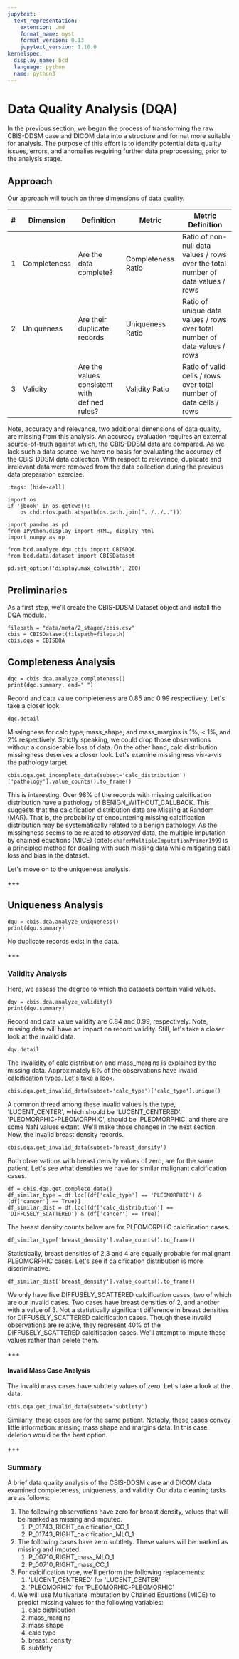 ```yaml
---
jupytext:
  text_representation:
    extension: .md
    format_name: myst
    format_version: 0.13
    jupytext_version: 1.16.0
kernelspec:
  display_name: bcd
  language: python
  name: python3
---
```


# Data Quality Analysis (DQA)
In the previous section, we began the process of transforming the raw CBIS-DDSM case and DICOM data into a structure and format more suitable for analysis. The purpose of this effort is to identify potential data quality issues, errors, and anomalies requiring further data preprocessing, prior to the analysis stage. 

## Approach
Our approach will touch on three dimensions of data quality.

| # | Dimension | Definition | Metric | Metric Definition |
|---|----------------|-------------------------------------|----------------|-------------------------------------|
| 1 | Completeness | Are the data complete? | Completeness Ratio | Ratio of non-null data values / rows over the total number of data values / rows |
| 2 | Uniqueness | Are their duplicate records | Uniqueness Ratio | Ratio of unique data values / rows over total number of data values / rows |
| 3 | Validity   | Are the values consistent with defined rules? | Validity Ratio | Ratio of valid cells / rows over total number of data cells / rows |

Note, accuracy and relevance, two additional dimensions of data quality, are missing from this analysis. An accuracy evaluation requires an external source-of-truth against which, the CBIS-DDSM data are compared. As we lack such a data source, we have no basis for evaluating the accuracy of the CBIS-DDSM data collection. With respect to relevance, duplicate and irrelevant data were removed from the data collection during the previous data preparation exercise.

```{code-cell} ipython3
:tags: [hide-cell]

import os
if 'jbook' in os.getcwd():
    os.chdir(os.path.abspath(os.path.join("../../..")))

import pandas as pd
from IPython.display import HTML, display_html
import numpy as np

from bcd.analyze.dqa.cbis import CBISDQA
from bcd.data.dataset import CBISDataset

pd.set_option('display.max_colwidth', 200)
```

## Preliminaries
As a first step, we'll create the CBIS-DDSM Dataset object and install the DQA module.

```{code-cell} ipython3
filepath = "data/meta/2_staged/cbis.csv"
cbis = CBISDataset(filepath=filepath)
cbis.dqa = CBISDQA
```

## Completeness Analysis

```{code-cell} ipython3
dqc = cbis.dqa.analyze_completeness()
print(dqc.summary, end=" ")
```

Record and data value completeness are 0.85 and 0.99 respectively. Let's take a closer look.

```{code-cell} ipython3
dqc.detail
```

Missingness for calc type, mass_shape, and mass_margins is 1%, < 1%, and 2% respectively. Strictly speaking, we could drop those observations without a considerable loss of data. On the other hand, calc distribution missingness deserves a closer look. Let's examine missingness vis-a-vis the pathology target. 

```{code-cell} ipython3
cbis.dqa.get_incomplete_data(subset='calc_distribution')['pathology'].value_counts().to_frame()
```

This is interesting. Over 98% of the records with missing calcification distribution have a pathology of BENIGN_WITHOUT_CALLBACK. This suggests that the calcification distribution data are Missing at Random (MAR). That is, the probability of encountering missing calcification distribution may be systematically related to a benign pathology. As the missingness seems to be related to *observed* data, the multiple imputation by chained equations (MICE) {cite}`schaferMultipleImputationPrimer1999` is a principled method for dealing with such missing data while mitigating data loss and bias in the dataset.

Let's move on to the uniqueness analysis.

+++

## Uniqueness Analysis

```{code-cell} ipython3
dqu = cbis.dqa.analyze_uniqueness()
print(dqu.summary)
```

No duplicate records exist in the data.

+++

### Validity Analysis
Here, we assess the degree to which the datasets contain valid values. 

```{code-cell} ipython3
dqv = cbis.dqa.analyze_validity()
print(dqv.summary)
```

Record and data value validity are 0.84 and 0.99, respectively. Note, missing data will have an impact on record validity. Still, let's take a closer look at the invalid data. 

```{code-cell} ipython3
dqv.detail
```

The invalidity of calc distribution and mass_margins is explained by the missing data. Approximately 6% of the observations have invalid calcification types. Let's take a look.

```{code-cell} ipython3
cbis.dqa.get_invalid_data(subset='calc_type')['calc_type'].unique()
```

A common thread among these invalid values is the type, 'LUCENT_CENTER', which should be 'LUCENT_CENTERED'. 'PLEOMORPHIC-PLEOMORPHIC', should be 'PLEOMORPHIC' and there are some NaN values extant. We'll make those changes in the next section. Now, the invalid breast density records.

```{code-cell} ipython3
cbis.dqa.get_invalid_data(subset='breast_density')
```

Both observations with breast density values of zero, are for the same patient. Let's see what densities we have for similar malignant calcification cases.

```{code-cell} ipython3
df = cbis.dqa.get_complete_data()
df_similar_type = df.loc[(df['calc_type'] == 'PLEOMORPHIC') & (df['cancer'] == True)]
df_similar_dist = df.loc[(df['calc_distribution'] == 'DIFFUSELY_SCATTERED') & (df['cancer'] == True)]
```

The breast density counts below are for PLEOMORPHIC calcification cases.

```{code-cell} ipython3
df_similar_type['breast_density'].value_counts().to_frame()
```

Statistically, breast densities of 2,3 and 4 are equally probable for malignant PLEOMORPHIC cases. Let's see if calcification distribution is more discriminative.

```{code-cell} ipython3
df_similar_dist['breast_density'].value_counts().to_frame()
```

We only have five DIFFUSELY_SCATTERED calcification cases, two of which are our invalid cases. Two cases have breast densities of 2, and another with a value of 3. Not a statistically significant difference in breast densities for DIFFUSELY_SCATTERED calcification cases. Though these invalid observations are relative, they represent 40% of the DIFFUSELY_SCATTERED calcification cases. We'll attempt to impute these values rather than delete them. 

+++

#### Invalid Mass Case Analysis
The invalid mass cases have subtlety values of zero. Let's take a look at the data.

```{code-cell} ipython3
cbis.dqa.get_invalid_data(subset='subtlety')
```

Similarly, these cases are for the same patient. Notably, these cases convey little information: missing mass shape and margins data. In this case deletion would be the best option.

+++

### Summary
A brief data quality analysis of the CBIS-DDSM case and DICOM data examined completeness, uniqueness, and validity. Our data cleaning tasks are as follows:

1. The following observations have zero for breast density, values that will be marked as missing and imputed.
   1. P_01743_RIGHT_calcification_CC_1
   2. P_01743_RIGHT_calcification_MLO_1
2. The following cases have zero subtlety. These values will be marked as missing and imputed.
   1. P_00710_RIGHT_mass_MLO_1
   2. P_00710_RIGHT_mass_CC_1
3. For calcification type, we'll perform the following replacements:
   1. 'LUCENT_CENTERED' for 'LUCENT_CENTER'
   2. 'PLEOMORHIC' for 'PLEOMORHIC-PLEOMORHIC'
4. We will use Multivariate Imputation by Chained Equations (MICE) to predict missing values for the following variables:
   1. calc distribution
   2. mass_margins
   3. mass shape
   4. calc type
   5. breast_density
   6. subtlety
